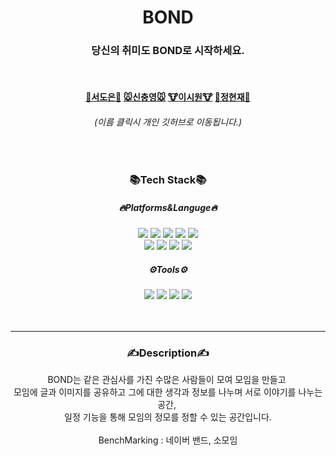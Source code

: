
<div align="center">
  <h1>BOND</h1>
  <h3>당신의 취미도 BOND로 시작하세요.</h3>
  <br>
  <h4>
    <a href="github.com/Seo-de">🐷서도은🐷</a>  <a href="github.com/cy-shin">🐭신충영🐭</a>  <a href="github.com/97siwon">🐮이시원🐮</a>  <a href="github.com/Hyunjae">🐶정현재🐶</a>
  </h4>
  <h6>(이름 클릭시 개인 깃허브로 이동됩니다.)</h6>
  <br>
</div>


<div align="center">
  <h3>📚Tech Stack📚</h3>
  
  <h5>🔥Platforms&Languge🔥</h5>
  <img src="https://img.shields.io/badge/Spring-6DB33F?style=flat&logo=Spring&logoColor=white"/>
	<img src="https://img.shields.io/badge/Java-007396?style=flat&logo=Java&logoColor=white" />
	<img src="https://img.shields.io/badge/HTML5-E34F26?style=flat&logo=HTML5&logoColor=white" />
	<img src="https://img.shields.io/badge/CSS3-1572B6?style=flat&logo=CSS3&logoColor=white" />
  <img src="https://img.shields.io/badge/JavaScript-F7DF1E?style=flat&logo=JavaScript&logoColor=white" /><br>
  <img src="https://img.shields.io/badge/jQuery-0769AD?style=flat&logo=jQuery&logoColor=white" />
  <img src="https://img.shields.io/badge/Apache-D22128?style=flat&logo=Apache&logoColor=white" />
  <img src="https://img.shields.io/badge/Apache Maven-C71A36?style=flat&logo=Apache Maven&logoColor=white" />
  <img src="https://img.shields.io/badge/Oracle-F80000?style=flat&logo=Oracle&logoColor=white" />
  
  <h5>⚙️Tools⚙️</h5>
  
  <img src="https://img.shields.io/badge/Eclipse IDE-2C2255?style=flat&logo=Eclipse IDE&logoColor=white" />
  <img src="https://img.shields.io/badge/Visual Studio Code-007ACC?style=flat&logo=Visual Studio Code&logoColor=white" />
  <img src="https://img.shields.io/badge/GitHub-181717?style=flat&logo=GitHub&logoColor=white" />
  <img src="https://img.shields.io/badge/Apache Tomcat-F8DC75?style=flat&logo=Apache Tomcat&logoColor=white" />
  
  
</div>

<br>
<br>

-----------------------
<div align="center">
<h3>✍️Description✍️</h3>
BOND는 같은 관심사를 가진 수많은 사람들이 모여 모임을 만들고 <br>
모임에 글과 이미지를 공유하고 그에 대한 생각과 정보를 나누며 서로 이야기를 나누는 공간, <br>
일정 기능을 통해 모임의 정모를 정할 수 있는 공간입니다. 
<br><br>
BenchMarking : 네이버 밴드, 소모임


